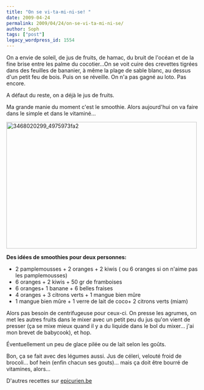 ```yaml
---
title: "On se vi-ta-mi-ni-se! "
date: 2009-04-24
permalink: 2009/04/24/on-se-vi-ta-mi-ni-se/
author: Soph
tags: ["post"]
legacy_wordpress_id: 1554
---
```


On a envie de soleil, de jus de fruits, de hamac, du bruit de l'océan et de la fine brise entre les palme du cocotier...On se voit cuire des crevettes tigrées dans des feuilles de bananier, à même la plage de sable blanc, au dessus d'un petit feu de bois. Puis on se réveille. On n'a pas gagné au loto. Pas encore.

A défaut du reste, on a déjà le jus de fruits.

Ma grande manie du moment c'est le smoothie. Alors aujourd'hui on va faire dans le simple et dans le vitaminé...

<img class="alignnone size-full wp-image-1555" title="3468020299_4975973fa2" src="https://64k.be/wp-content/uploads/2009/04/3468020299_4975973fa2.jpg" alt="3468020299_4975973fa2" width="500" height="333" />

<!-- excerpt -->

__Des idées de smoothies pour deux personnes:__
<ul>
	<li>2 pamplemousses + 2 oranges + 2 kiwis ( ou 6 oranges si on n'aime pas les pamplemousses)</li>
	<li>6 oranges + 2 kiwis + 50 gr de framboises</li>
	<li>6 oranges+ 1 banane + 6 belles fraises</li>
	<li>4 oranges + 3 citrons verts + 1 mangue bien mûre</li>
	<li>1 mangue bien mûre + 1 verre de lait de coco+ 2 citrons verts (miam)</li>
</ul>
Alors pas besoin de centrifugeuse pour ceux-ci. On presse les agrumes, on met les autres fruits dans le mixer avec un petit peu du jus qu'on vient de presser (ça se mixe mieux quand il y a du liquide dans le bol du mixer... j'ai mon brevet de babycook), et hop.

Éventuellement un peu de glace pilée ou de lait selon les goûts.

Bon, ça se fait avec des légumes aussi. Jus de céleri, velouté froid de brocoli... bof hein (enfin chacun ses gouts)... mais ça doit être bourré de vitamines, alors...

D'autres recettes sur [epicurien.be](http://www.epicurien.be/recettes/boissons/jus/smoothies/recettes-smoothies.asp)
